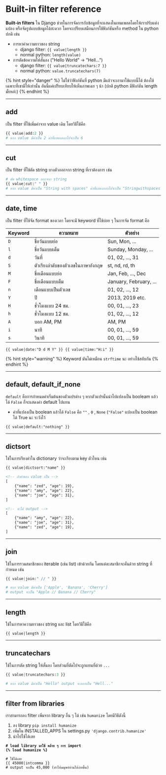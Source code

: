 # Built-in filter reference

**Built-in filters** ใน Django ช่วยในการจัดการกับข้อมูลที่จะแสดงในเทมเพลตโดยให้เราปรับแต่ง แปลง หรือจัดรูปแบบข้อมูลได้สะดวก โดยจะเปรียบเสมือนการใช้ฟังก์ชันหรือ method ใน python ปกติ เช่น

* การหาค่าความยาวของ string
  * django filter: `{{ value|length }}`
  * normal python: `length(value)`
* การตัดข้อความให้สั้นลง ("Hello World" -> "Hell...")
  * django filter: `{{ value|truncatechars:7 }}`
  * normal python: `value.truncatechars(7)`&#x20;

{% hint style="danger" %}
ไม่ใช่ว่าฟังก์ชันที่ python มีแล้วจะเอามาใช้แบบนี้ได้ ต้องใช้เฉพาะที่เขามีให้เท่านั้น อันนี้แค่เปรียบเทียบให้เห็นภาพเฉย ๆ น้า (ปกติ python มีฟังก์ชัน length มั้ยหล่ะ)
{% endhint %}

***

## add

เป็น filter ที่ใช้เพิ่มค่าจาก value เดิม โดยวิธีใช้คือ

```python
{{ value|add:2 }}
# หาก value มีค่าเป็น 2 ค่าที่แสดงออกไปจะเป็น 6
```

***

## cut

เป็น filter ที่ใช้ตัด string บางตัวออกจาก string ที่เราต้องการ เช่น

```python
# ตัด whitespace ออกจาก string
{{ value|cut:" " }}
# หาก value มีค่าเป็น "String with spaces" ค่าที่แสดงออกไปจะเป็น "Stringwithspaces"
```

***

## date, time

เป็น filter ที่ใช้จัด format ของเวลา โดยจะมี keyword ที่ใช้บ่อย ๆ ในการจัด format คือ

| Keyword | ความหมาย                           | ตัวอย่าง               |
| ------- | ---------------------------------- | ---------------------- |
| `D`     | ชื่อวันแบบย่อ                      | Sun, Mon, ...          |
| `l`     | ชื่อวันแบบเต็ม                     | Sunday, Monday, ...    |
| `d`     | วันที่                             | 01, 02, ..., 31        |
| `S`     | ตัวเรียงลำดับของตัวเลขในภาษาอังกฤษ | st, nd, rd, th         |
| `M`     | ชื่อเดือนแบบย่อ                    | Jan, Feb, ..., Dec     |
| `F`     | ชื่อเดือนแบบเต็ม                   | January, February, ... |
| `n`     | เดือนแบบเป็นตัวเลข                 | 01, 02, ..., 12        |
| `Y`     | ปี                                 | 2013, 2019 etc.        |
| `H`     | ชั่วโมงแบบ 24 ชม.                  | 00, 01, ..., 23        |
| `h`     | ชั่วโมงแบบ 12 ชม.                  | 01, 02, ..., 12        |
| `A`     | บอก AM, PM                         | AM, PM                 |
| `i`     | นาที                               | 00, 01, ..., 59        |
| `s`     | วินาที                             | 00, 01, ..., 59        |

```
{{ value|date:"D d M Y" }} {{ value|time:"H:i" }}
```

{% hint style="warning" %}
Keyword มันไม่เหมือน `strftime` นะ อย่างใช้สลับกัน&#x20;
{% endhint %}

***

## default, default\_if\_none

`default` คือการกำหนดค่าเริ่มต้นของตัวแปรต่าง ๆ หากตัวแปรนั้นนำไปแปลงเป็น booleam แล้วได้ `False` ก็จะแสดงค่า default ไปแทน

* ค่าที่แปลงเป็น boolean แล้วได้ `False` คือ `""` , `0` , `None` (`"False"` แปลงเป็น boolean ได้ True นะ ระวังไว้

```
{{ value|default:"nothing" }}
```

***

## dictsort

ใช่ในการเรียงค่าใน dictionary ว่าจะเรียงตาม key ตัวไหน เช่น

```html
{{ value|dictsort:"name" }}

<!-- ถ้าค่าของ value เป็น -->
[
    {"name": "zed", "age": 19},
    {"name": "amy", "age": 22},
    {"name": "joe", "age": 31},
]

<!-- จะได้ output -->
[
    {"name": "amy", "age": 22},
    {"name": "joe", "age": 31},
    {"name": "zed", "age": 19},
]
```

***

## join

ใช้ในการรวมสมาชิกของ iterable (เช่น list) เข้าด้วยกัน โดยแต่ละสมาชิกจะคั่นด้วย string ที่กำหนด เช่น

```python
{{ value|join:" // " }}

# หาก value มีค่าเป็น ['Apple', 'Banana', 'Cherry']
# output จะเป็น "Apple // Banana // Cherry"
```

***

## length

ใช้ในการหาความยาวของ string และ list โดยวิธีใช้คือ

```
{{ value|length }}
```

***

## truncatechars

ใช้ในการตัด string ให้สั้นลง โดยส่วนที่ตัดไปจะถูกแทนที่ด้วย `...`&#x20;

```python
{{ value|truncatechars:3 }}

# หาก value มีค่าเป็น "Hello" output จะออกเป็น "Hell..."
```

***

## filter from libraries

เราสามารถลง filter เพิ่มจาก library อื่น ๆ ได้ เช่น `humanize` โดยมีวิธีดังนี้

1. ลง library `pip install humanize`
2. เพิ่มใน INSTALLED\_APPS ใน settings.py `'django.contrib.humanize'`
3. นำไปใช้ได้เลย

<pre class="language-python"><code class="lang-python"><strong># load library มาใช้ คล้าย ๆ การ import
</strong><strong>{% load humanize %}
</strong>
# ใช้ได้เลย
{{ 45000|intcomma }}
# output จะเป็น 45,000 (ทำให้มนุษย์อ่านได้ง่ายขึ้น)
</code></pre>
